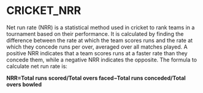 # CRICKET_NRR

Net run rate (NRR) is a statistical method used in cricket to rank teams in a tournament based on their performance. It is calculated by finding the difference between the rate at which the team scores runs and the rate at which they concede runs per over, averaged over all matches played. A positive NRR indicates that a team scores runs at a faster rate than they concede them, while a negative NRR indicates the opposite.
The formula to calculate net run rate is:

<b>NRR=Total runs scored/Total overs faced−Total runs conceded/Total overs bowled</b>

​
